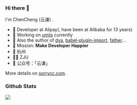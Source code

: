 ### Hi there 👋

I'm ChenCheng (云谦) .

- 🍒 Developer at Alipay(, have been at Alibaba for 13 years)
- 🍉 Working on [umijs](https://github.com/umijs/umi) currently
- 🍋 Also the author of [dva](https://github.com/dvajs/dva), [babel-plugin-import](https://github.com/ant-design/babel-plugin-import), [father](https://github.com/umijs/father)...
- 🍎 Mission: **Make Developer Happier**
- 📍 杭州
- 👨‍🎓 ZJU
- 🍑 公众号：「云谦」

More details on [sorrycc.com](https://sorrycc.com/).

### Github Stats

![](https://github-readme-stats.vercel.app/api?username=sorrycc&hide_title=true&show_icons=true&icon_color=007aff&text_color=333&bg_color=fff)
